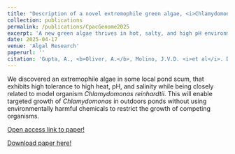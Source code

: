 ```yaml
---
title: "Description of a novel extremophile green algae, <i>Chlamydomonas pacifica</i>, and its potential as a biotechnology host"
collection: publications
permalink: /publications/CpacGenome2025
excerpt: 'A new green algae thrives in hot, salty, and high pH environments, but also grows well in the lab.'
date: 2025-04-17
venue: 'Algal Research'
paperurl: ''
citation: 'Gupta, A., <b>Oliver, A.</b>, Molino, J.V.D. <i>et al</i>. Description of a novel extremophile green algae, <i>Chlamydomonas pacifica</i>, and its potential as a biotechnology host. <i>Algal Research</i> (2025).'
---
```

We discovered an extremophile algae in some local pond scum, that exhibits high tolerance to high heat, pH, and salinity while being closely related to model organism <i>Chlamydomonas reinhardtii</i>. This will enable targeted growth of <i>Chlamydomonas</i> in outdoors ponds without using environmentally harmful chemicals to restrict the growth of competing organisms.

[Open access link to paper!](https://doi.org/10.1016/j.algal.2025.104034)

[Download paper here!](/files/CpacGenome2025.pdf)